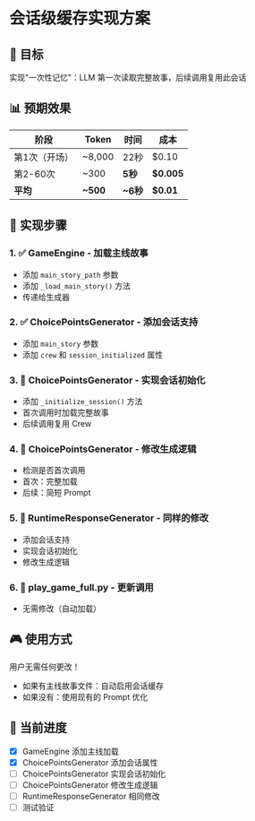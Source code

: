 # 会话级缓存实现方案

## 🎯 目标
实现"一次性记忆"：LLM 第一次读取完整故事，后续调用复用此会话

## 📊 预期效果

| 阶段 | Token | 时间 | 成本 |
|------|-------|------|------|
| 第1次（开场） | ~8,000 | 22秒 | $0.10 |
| 第2-60次 | ~300 | **5秒** | **$0.005** |
| **平均** | **~500** | **~6秒** | **$0.01** |

## 🔧 实现步骤

### 1. ✅ GameEngine - 加载主线故事
- 添加 `main_story_path` 参数
- 添加 `_load_main_story()` 方法
- 传递给生成器

### 2. ✅ ChoicePointsGenerator - 添加会话支持
- 添加 `main_story` 参数
- 添加 `crew` 和 `session_initialized` 属性

### 3. 🔄 ChoicePointsGenerator - 实现会话初始化
- 添加 `_initialize_session()` 方法
- 首次调用时加载完整故事
- 后续调用复用 Crew

### 4. 🔄 ChoicePointsGenerator - 修改生成逻辑
- 检测是否首次调用
- 首次：完整加载
- 后续：简短 Prompt

### 5. 🔄 RuntimeResponseGenerator - 同样的修改
- 添加会话支持
- 实现会话初始化
- 修改生成逻辑

### 6. 🔄 play_game_full.py - 更新调用
- 无需修改（自动加载）

## 🎮 使用方式

用户无需任何更改！
- 如果有主线故事文件：自动启用会话缓存
- 如果没有：使用现有的 Prompt 优化

## 📝 当前进度
- [x] GameEngine 添加主线加载
- [x] ChoicePointsGenerator 添加会话属性
- [ ] ChoicePointsGenerator 实现会话初始化
- [ ] ChoicePointsGenerator 修改生成逻辑  
- [ ] RuntimeResponseGenerator 相同修改
- [ ] 测试验证
